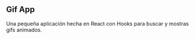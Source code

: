 
## Gif App

Una pequeña aplicación hecha en React con Hooks para buscar y mostras gifs animados.


